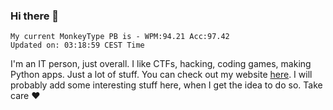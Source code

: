 ### Hi there 👋
<!-- PB START -->
```
My current MonkeyType PB is - WPM:94.21 Acc:97.42
Updated on: 03:18:59 CEST Time
```
<!-- PB END -->
I'm an IT person, just overall. I like CTFs, hacking, coding games, making Python apps. Just a lot of stuff.
You can check out my website [here](https://skill3472.github.io/).
I will probably add some interesting stuff here, when I get the idea to do so. Take care ❤️
